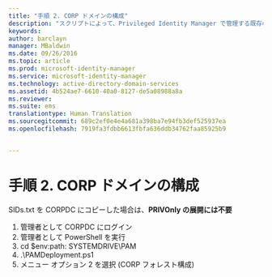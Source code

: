 ```yaml
---
title: "手順 2. CORP ドメインの構成"
description: "スクリプトによって、Privileged Identity Manager で管理する既存の ID または新規の ID を使用して CORP ドメインを準備する"
keywords: 
author: barclayn
manager: MBaldwin
ms.date: 09/26/2016
ms.topic: article
ms.prod: microsoft-identity-manager
ms.service: microsoft-identity-manager
ms.technology: active-directory-domain-services
ms.assetid: 4b524ae7-6610-40a0-8127-de5a08988a8a
ms.reviewer: 
ms.suite: ems
translationtype: Human Translation
ms.sourcegitcommit: 689c2ef0e4e4a681a398ba7e94fb3def525937ea
ms.openlocfilehash: 7919fa3fdbb6613fbfa636ddb34762faa85925b9


---
```


# 手順 2. CORP ドメインの構成

SIDs.txt を CORPDC にコピーした場合は、**PRIVOnly の展開には不要**

1. 管理者として CORPDC にログイン
2. 管理者として PowerShell を実行
3. cd $env:path: SYSTEMDRIVE\PAM
4. .\PAMDeployment.ps1
5. メニュー オプション 2 を選択 (CORP フォレスト構成)



<!--HONumber=Sep16_HO4-->


